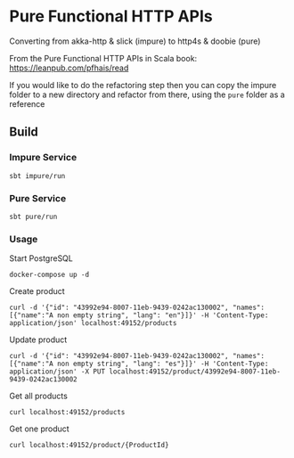 # Pure Functional HTTP APIs

Converting from akka-http & slick (impure) to http4s & doobie (pure)

From the Pure Functional HTTP APIs in Scala book:
https://leanpub.com/pfhais/read

If you would like to do the refactoring step then you can copy the impure folder to a new directory and refactor
from there, using the `pure` folder as a reference

## Build
### Impure Service
```
sbt impure/run
```

### Pure Service
```
sbt pure/run
```

### Usage

Start PostgreSQL
```
docker-compose up -d
```

Create product
```
curl -d '{"id": "43992e94-8007-11eb-9439-0242ac130002", "names": [{"name":"A non empty string", "lang": "en"}]}' -H 'Content-Type: application/json' localhost:49152/products
```

Update product
```
curl -d '{"id": "43992e94-8007-11eb-9439-0242ac130002", "names": [{"name":"A non empty string", "lang": "es"}]}' -H 'Content-Type: application/json' -X PUT localhost:49152/product/43992e94-8007-11eb-9439-0242ac130002
```

Get all products
```
curl localhost:49152/products
```

Get one product
```
curl localhost:49152/product/{ProductId}
```